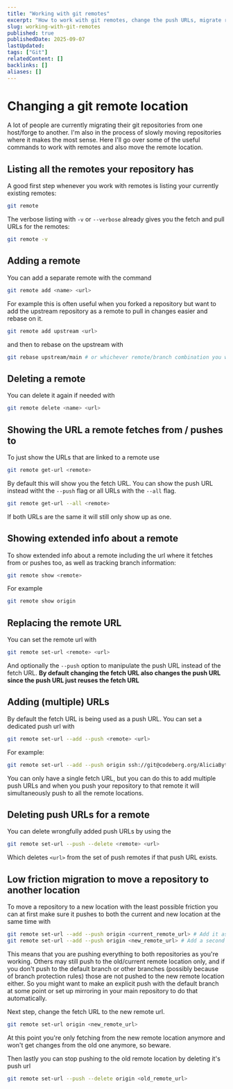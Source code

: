 ```yaml
---
title: "Working with git remotes"
excerpt: "How to work with git remotes, change the push URLs, migrate remote locations/git hosts, etc."
slug: working-with-git-remotes
published: true
publishedDate: 2025-09-07
lastUpdated:
tags: ["Git"]
relatedContent: []
backlinks: []
aliases: []
---
```


# Changing a git remote location

A lot of people are currently migrating their git repositories from one host/forge to another. I'm also in the process of slowly moving repositories where it makes the most sense. Here I'll go over some of the useful commands to work with remotes and also move the remote location.

## Listing all the remotes your repository has

A good first step whenever you work with remotes is listing your currently existing remotes:

```sh
git remote
```

The verbose listing with `-v` or `--verbose` already gives you the fetch and pull URLs for the remotes:

```sh
git remote -v
```

## Adding a remote

You can add a separate remote with the command

```sh
git remote add <name> <url>
```

For example this is often useful when you forked a repository but want to add the upstream repository as a remote to pull in changes easier and rebase on it.

```sh
git remote add upstream <url>
```

and then to rebase on the upstream with

```sh
git rebase upstream/main # or whichever remote/branch combination you want to rebase on.
```

## Deleting a remote

You can delete it again if needed with

```sh
git remote delete <name> <url>
```

## Showing the URL a remote fetches from / pushes to

To just show the URLs that are linked to a remote use

```sh
git remote get-url <remote>
```

By default this will show you the fetch URL. You can show the push URL instead witht the `--push` flag or all URLs with the `--all` flag.

```sh
git remote get-url --all <remote>
```

If both URLs are the same it will still only show up as one.

## Showing extended info about a remote

To show extended info about a remote including the url where it fetches from or pushes too, as well as tracking branch information:

```sh
git remote show <remote>
```

For example

```sh
git remote show origin
```

## Replacing the remote URL

You can set the remote url with

```sh
git remote set-url <remote> <url>
```

And optionally the `--push` option to manipulate the push URL instead of the fetch URL. **By default changing the fetch URL also changes the push URL since the push URL just reuses the fetch URL**

## Adding (multiple) URLs

By default the fetch URL is being used as a push URL. You can set a dedicated push url with

```sh
git remote set-url --add --push <remote> <url>
```

For example:

```sh
git remote set-url --add --push origin ssh://git@codeberg.org/AliciaBytes/example.git
```

You can only have a single fetch URL, but you can do this to add multiple push URLs and when you push your repository to that remote it will simultaneously push to all the remote locations.

## Deleting push URLs for a remote

You can delete wrongfully added push URLs by using the

```sh
git remote set-url --push --delete <remote> <url>
```

Which deletes `<url>` from the set of push remotes if that push URL exists.

## Low friction migration to move a repository to another location

To move a repository to a new location with the least possible friction you can at first make sure it pushes to both the current and new location at the same time with

```sh
git remote set-url --add --push origin <current_remote_url> # Add it as dedicated push URL instead of relying on empty push URLs defaulting to the fetch URL
git remote set-url --add --push origin <new_remote_url> # Add a second push URL to push to both.
```

This means that you are pushing everything to both repositories as you're working. Others may still push to the old/current remote location only, and if you don't push to the default branch or other branches (possibly because of branch protection rules) those are not pushed to the new remote location either. So you might want to make an explicit push with the default branch at some point or set up mirroring in your main repository to do that automatically.

Next step, change the fetch URL to the new remote url.

```sh
git remote set-url origin <new_remote_url>
```

At this point you're only fetching from the new remote location anymore and won't get changes from the old one anymore, so beware.

Then lastly you can stop pushing to the old remote location by deleting it's push url

```sh
git remote set-url --push --delete origin <old_remote_url>
```

